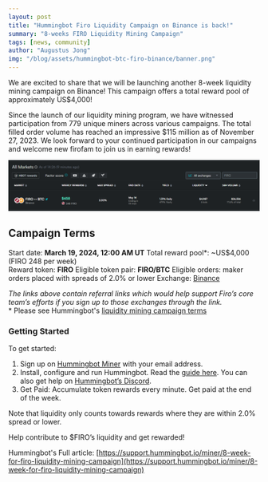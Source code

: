```yaml
---
layout: post
title: "Hummingbot Firo Liquidity Campaign on Binance is back!"
summary: "8-weeks FIRO Liquidity Mining Campaign"
tags: [news, community]
author: "Augustus Jong"
img: "/blog/assets/hummingbot-btc-firo-binance/banner.png"
---
```

We are excited to share that we will be launching another 8-week liquidity mining campaign on Binance! This campaign offers a total reward pool of approximately US$4,000!

Since the launch of our liquidity mining program, we have witnessed participation from 779 unique miners across various campaigns. The total filled order volume has reached an impressive $115 million as of November 27, 2023. We look forward to your continued participation in our campaigns and welcome new firofam to join us in earning rewards!

![Firo-BTC hummingbot miner](/blog/assets/hummingbot-btc-firo-binance/screen1.png)

## Campaign Terms

Start date: **March 19, 2024, 12:00 AM UT** 
Total reward pool*: ~US$4,000 (FIRO 248 per week)  
Reward token: **FIRO** 
Eligible token pair: **FIRO/BTC** 
Eligible orders: maker orders placed with spreads of 2.0% or lower 
Exchange: [Binance](https://accounts.binance.com/en/register?ref=37748947) 

*The links above contain referral links which would help support Firo’s core team’s efforts if you sign up to those exchanges through the link.*  
\* Please see Hummingbot's [liquidity mining campaign terms](https://support.hummingbot.io/hc/en-us/articles/4402940217369-Additional-Campaign-Terms)  

### Getting Started

To get started:
1. Sign up on [Hummingbot Miner](https://miner.hummingbot.io/) with your email address.
2. Install, configure and run Hummingbot. Read the [guide here](https://hummingbot.org/getting-started/). You can also get help on [Hummingbot’s Discord](https://discord.hummingbot.io/). 
3. Get Paid: Accumulate token rewards every minute. Get paid at the end of the week. 

Note that liquidity only counts towards rewards where they are within 2.0% spread or lower.

Help contribute to $FIRO’s liquidity and get rewarded! 

Hummingbot's Full article: [https://support.hummingbot.io/miner/8-week-for-firo-liquidity-mining-campaign](https://support.hummingbot.io/miner/8-week-for-firo-liquidity-mining-campaign)
